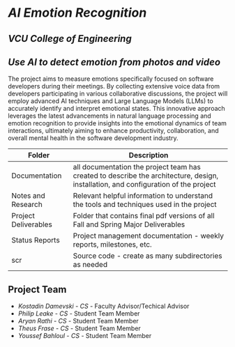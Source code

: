 # *AI Emotion Recognition*
## *VCU College of Engineering*
## *Use AI to detect emotion from photos and video*

The project aims to measure emotions specifically focused on software developers during their meetings. By collecting extensive voice data from developers participating in various collaborative discussions, the project will employ advanced AI techniques and Large Language Models (LLMs) to accurately identify and interpret emotional states. This innovative approach leverages the latest advancements in natural language processing and emotion recognition to provide insights into the emotional dynamics of team interactions, ultimately aiming to enhance productivity, collaboration, and overall mental health in the software development industry.

| Folder | Description |
|---|---|
| Documentation |  all documentation the project team has created to describe the architecture, design, installation, and configuration of the project |
| Notes and Research | Relevant helpful information to understand the tools and techniques used in the project |
| Project Deliverables | Folder that contains final pdf versions of all Fall and Spring Major Deliverables |
| Status Reports | Project management documentation - weekly reports, milestones, etc. |
| scr | Source code - create as many subdirectories as needed |

## Project Team
- *Kostadin Damevski* - *CS* - Faculty Advisor/Techical Advisor
- *Philip Leake* - *CS* - Student Team Member
- *Aryan Rathi* - *CS* - Student Team Member
- *Theus Frase* - *CS* - Student Team Member
- *Youssef Bahloul* - *CS* - Student Team Member

